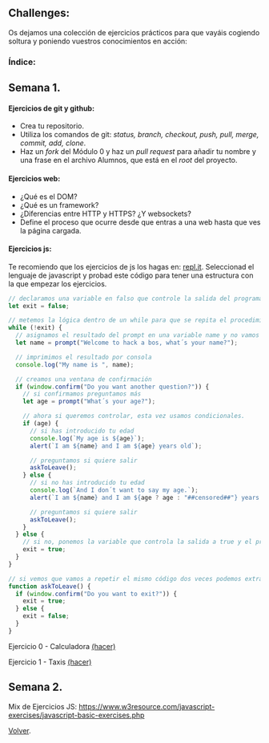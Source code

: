 ## Challenges:

Os dejamos una colección de ejercicios prácticos para que vayáis cogiendo soltura y poniendo vuestros conocimientos en acción:

### Índice:

## Semana 1.

#### Ejercicios de git y github:

- Crea tu repositorio.
- Utiliza los comandos de git: _status, branch, checkout, push, pull, merge, commit, add, clone_.
- Haz un _fork_ del Módulo 0 y haz un _pull request_ para añadir tu nombre y una frase en el archivo Alumnos, que está en el _root_ del proyecto.

#### Ejercicios web:

- ¿Qué es el DOM?
- ¿Qué es un framework?
- ¿Diferencias entre HTTP y HTTPS? ¿Y websockets?
- Define el proceso que ocurre desde que entras a una web hasta que ves la página cargada.

#### Ejercicios js:

Te recomiendo que los ejercicios de js los hagas en: [repl.it](https://repl.it). Seleccionad el lenguaje de javascript y probad este código para tener una estructura con la que empezar los ejercicios.

```js
// declaramos una variable en falso que controle la salida del programa
let exit = false;

// metemos la lógica dentro de un while para que se repita el procedimiento en caso de no querer salir.
while (!exit) {
  // asignamos el resultado del prompt en una variable name y no vamos a controlar que se cancele esta pregunta.
  let name = prompt("Welcome to hack a bos, what´s your name?");

  // imprimimos el resultado por consola
  console.log("My name is ", name);

  // creamos una ventana de confirmación
  if (window.confirm("Do you want another question?")) {
    // si confirmamos preguntamos más
    let age = prompt("What´s your age?");

    // ahora si queremos controlar, esta vez usamos condicionales.
    if (age) {
      // si has introducido tu edad
      console.log(`My age is ${age}`);
      alert(`I am ${name} and I am ${age} years old`);

      // preguntamos si quiere salir
      askToLeave();
    } else {
      // si no has introducido tu edad
      console.log(`And I don´t want to say my age.`);
      alert(`I am ${name} and I am ${age ? age : "##censored##"} years old`);

      // preguntamos si quiere salir
      askToLeave();
    }
  } else {
    // si no, ponemos la variable que controla la salida a true y el programa se cierra
    exit = true;
  }
}

// si vemos que vamos a repetir el mismo código dos veces podemos extraerlo en una función y llamarla donde la necesitemos.
function askToLeave() {
  if (window.confirm("Do you want to exit?")) {
    exit = true;
  } else {
    exit = false;
  }
}
```

Ejercicio 0 - Calculadora [(hacer)](c0.md)

Ejercicio 1 - Taxis [(hacer)](c1.md)

## Semana 2.

Mix de Ejercicios JS:
https://www.w3resource.com/javascript-exercises/javascript-basic-exercises.php



[Volver](../../README.md).
